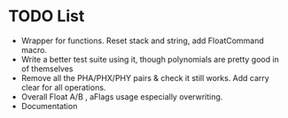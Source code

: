 # TODO List

- Wrapper for functions. Reset stack and string, add FloatCommand macro.
- Write a better test suite using it, though polynomials are pretty good in of themselves
- Remove all the PHA/PHX/PHY pairs & check it still works. Add carry clear for all operations.
- Overall Float A/B , aFlags usage especially overwriting. 
- Documentation



